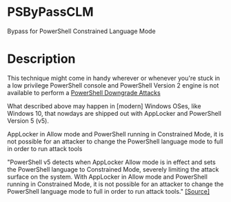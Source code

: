 # PSByPassCLM
Bypass for PowerShell Constrained Language Mode

# Description
This technique might come in handy wherever or whenever you're stuck in a low privilege PowerShell console
and PowerShell Version 2 engine is not available to perform a [PowerShell Downgrade Attacks](http://www.leeholmes.com/blog/2017/03/17/detecting-and-preventing-powershell-downgrade-attacks/)

What described above may happen in [modern] Windows OSes, like Windows 10, that nowdays are shipped out with AppLocker
and PowerShell Version 5 (v5).

AppLocker in Allow mode and PowerShell running in Constrained Mode, it is not possible for an attacker 
to change the PowerShell language mode to full in order to run attack tools

"PowerShell v5 detects when AppLocker Allow mode is in effect and sets the PowerShell language to Constrained Mode, severely limiting the attack surface on the system.
With AppLocker in Allow mode and PowerShell running in Constrained Mode, it is not possible for an attacker to change the PowerShell language mode to full in order to run attack tools." [[Source]](https://adsecurity.org/?p=2604)
 
